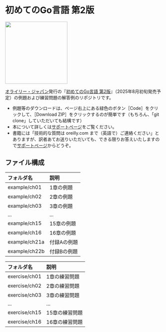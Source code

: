 # 初めてのGo言語 第2版

<img src="https://www.marlin-arms.com/jpn/arts/books-small/learning-go2.png?v=2" width="200px">

[オライリー・ジャパン](https://www.oreilly.co.jp/)発行の『[初めてのGo言語 第2版](https://www.marlin-arms.com/support/learning-go2/)』（2025年8月初旬発売予定）の例題および練習問題の解答例のリポジトリです。


 - 例題等のダウンロードは、ページ右上にある緑色のボタン［Code］をクリックして、［Download ZIP］をクリックするのが簡単です（もちろん、「git clone」していただいても結構です）
 - 本について詳しくは[サポートページ](https://www.marlin-arms.com/support/learning-go2/)をご覧ください。
 - 書籍には「技術的な質問は oreilly.com まで（英語で）ご連絡ください」とありますが、訳者あてお送りいただいても、できる限りお答えいたしますので[サポートページ](https://www.marlin-arms.com/support/learning-go2/)からどうぞ。

## ファイル構成

|フォルダ名  |説明         |
|:--        |:--         |
|example/ch01       |1章の例題    |
|example/ch02       |2章の例題    |
|example/ch03       |3章の例題    |
|...        |...         |
|example/ch15       |15章の例題   |
|example/ch16       |16章の例題   |
|example/ch21a      |付録Aの例題   |
|example/ch22b      |付録Bの例題   |


|フォルダ名  |説明         |
|:--        |:--         |
|exercise/ch01       |1章の練習問題    |
|exercise/ch02       |2章の練習問題    |
|exercise/ch03       |3章の練習問題    |
|...        |...         |
|exercise/ch15       |15章の練習問題   |
|exercise/ch16       |16章の練習問題   |

<!--  |exercise/ch21a      |付録Aの練習問題   |
 |exercise/ch22b      |付録Bの練習問題   | -->





